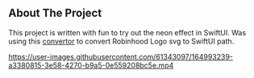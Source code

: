 ## About The Project

This project is written with fun to try out the neon effect in SwiftUI. Was using this [convertor](https://quassum.github.io/SVG-to-SwiftUI/) to convert Robinhood Logo svg to SwiftUI path.



https://user-images.githubusercontent.com/61343097/164993239-a3380815-3e58-4270-b9a5-0e559208bc5e.mp4

